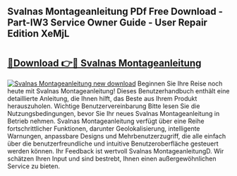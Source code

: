 ## Svalnas Montageanleitung PDf Free Download - Part-IW3 Service Owner Guide - User Repair Edition XeMjL

# <h2><a href="http://df6czgs.blite.top/?on=Svalnas+Montageanleitung">🔗Download 👉🔴 Svalnas Montageanleitung</a></h2>

[![Svalnas Montageanleitung new download](https://i.imgur.com/lujVjoI.png)](http://df6czgs.blite.top/?on=Svalnas+Montageanleitung)
Beginnen Sie Ihre Reise noch heute mit Svalnas Montageanleitung! Dieses Benutzerhandbuch enthält eine detaillierte Anleitung, die Ihnen hilft, das Beste aus Ihrem Produkt herauszuholen. Wichtige Benutzervereinbarung Bitte lesen Sie die Nutzungsbedingungen, bevor Sie Ihr neues Svalnas Montageanleitung in Betrieb nehmen. Svalnas Montageanleitung verfügt über eine Reihe fortschrittlicher Funktionen, darunter Geolokalisierung, intelligente Warnungen, anpassbare Designs und Mehrbenutzerzugriff, die alle einfach über die benutzerfreundliche und intuitive Benutzeroberfläche gesteuert werden können. Ihr Feedback ist wertvoll Svalnas MontageanleitungD. Wir schätzen Ihren Input und sind bestrebt, Ihnen einen außergewöhnlichen Service zu bieten.
